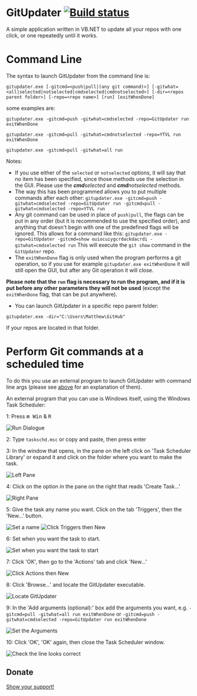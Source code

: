 # GitUpdater [![Build status](https://ci.appveyor.com/api/projects/status/72cvetqe8awtp2fn)](https://ci.appveyor.com/project/Walkman100/gitupdater)

A simple application written in VB.NET to update all your repos with one click, or one repeatedly until it works.

# Command Line

The syntax to launch GitUpdater from the command line is:
```shell
gitupdater.exe [-gitcmd=<push|pull|(any git command)>] [-gitwhat=<all|selected|notselected|cmdselected|cmdnotselected>] [-dir=<repos parent folder>] [-repo=<repo name>] [run] [exitWhenDone]
```
some examples are:

`gitupdater.exe -gitcmd=push -gitwhat=cmdselected -repo=GitUpdater run exitWhenDone`

`gitupdater.exe -gitcmd=pull -gitwhat=cmdnotselected -repo=YTVL run exitWhenDone`

`gitupdater.exe -gitcmd=pull -gitwhat=all run`

Notes:

- If you use either of the `selected` or `notselected` options, it will say that no item has been specified, since those methods use the selection in the GUI. Please use the <i><b>cmd</b>selected</i> and <i><b>cmd</b>notselected</i> methods.
- The way this has been programmed allows you to put multiple commands after each other:
`gitupdater.exe -gitcmd=push -gitwhat=cmdselected -repo=GitUpdater run -gitcmd=pull -gitwhat=cmdselected -repo=YTVL run`
- Any git command can be used in place of `push|pull`, the flags can be put in any order (but it is recommended to use the specified order), and anything that doesn't begin with one of the predefined flags will be ignored. This allows for a command like this:
`gitupdater.exe -repo=GitUpdater -gitcmd=show ouiocuiygcrdackdacrdi -gitwhat=cmdselected run`
This will execute the `git show` command in the `GitUpdater` repo.
- The `exitWhenDone` flag is only used when the program performs a git operation, so if you use for example `gitupdater.exe exitWhenDone` it will still open the GUI, but after any Git operation it will close.

**Please note that the `run` flag is necessary to run the program, and if it is put before any other parameters they will not be used** (except the `exitWhenDone` flag, that can be put anywhere).
- You can launch GitUpdater in a specific repo parent folder:

`gitupdater.exe -dir="C:\Users\Matthew\GitHub"`

If your repos are located in that folder.

# Perform Git commands at a scheduled time

To do this you use an external program to launch GitUpdater with command line args (please see [above](#command-line) for an explanation of them).

An external program that you can use is Windows itself, using the Windows Task Scheduler:

1: Press <kbd>⊞ Win</kbd> & <kbd>R</kbd>

![Run Dialogue](http://walkman100.github.io/Walkman/Images/WindowsProjectsScreenshots/GitUpdater/WinTaskSchdRun.png "Run Dialogue")

2: Type `taskschd.msc` or copy and paste, then press enter

3: In the window that opens, in the pane on the left click on 'Task Scheduler Library' or expand it and click on the folder where you want to make the task.

![Left Pane](http://walkman100.github.io/Walkman/Images/WindowsProjectsScreenshots/GitUpdater/WinTaskSchdLeftPane.png "Left Pane")

4: Click on the option in the pane on the right that reads 'Create Task...'

![Right Pane](http://walkman100.github.io/Walkman/Images/WindowsProjectsScreenshots/GitUpdater/WinTaskSchdRightPane.png "Right Pane")

5: Give the task any name you want. Click on the tab 'Triggers', then the 'New...' button.

![Set a name](http://walkman100.github.io/Walkman/Images/WindowsProjectsScreenshots/GitUpdater/WinTaskSchdName.png "Set a name")
![Click Triggers then New](http://walkman100.github.io/Walkman/Images/WindowsProjectsScreenshots/GitUpdater/WinTaskSchdTriggersNew.png "Click Triggers then New")

6: Set when you want the task to start.

![Set when you want the task to start](http://walkman100.github.io/Walkman/Images/WindowsProjectsScreenshots/GitUpdater/WinTaskSchdTaskStart.png "Set when you want the task to start")

7: Click 'OK', then go to the 'Actions' tab and click 'New...'

![Click Actions then New](http://walkman100.github.io/Walkman/Images/WindowsProjectsScreenshots/GitUpdater/WinTaskSchdActionsNew.png "Click Actions then New")

8: Click 'Browse...' and locate the GitUpdater executable.

![Locate GitUpdater](http://walkman100.github.io/Walkman/Images/WindowsProjectsScreenshots/GitUpdater/WinTaskSchdLocateGitUpdater.png "Locate GitUpdater")

9: In the 'Add arguments (optional):' box add the arguments you want, e.g. `-gitcmd=pull -gitwhat=all run exitWhenDone` or `-gitcmd=push -gitwhat=cmdselected -repo=GitUpdater run exitWhenDone`

![Set the Arguments](http://walkman100.github.io/Walkman/Images/WindowsProjectsScreenshots/GitUpdater/WinTaskSchdArguments.png "Set the Arguments")

10: Click 'OK', 'OK' again, then close the Task Scheduler window.

![Check the line looks correct](http://walkman100.github.io/Walkman/Images/WindowsProjectsScreenshots/GitUpdater/WinTaskSchdDone.png "Check the line looks correct")

## Donate
[Show your support!](http://walkman100.github.io/Walkman/HTML/Donate.html)
